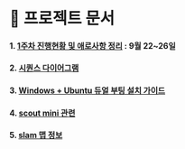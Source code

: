 
# 📘 프로젝트 문서

#### 1. [1주차 진행현황 및 애로사항 정리](/docs/250926.md) : 9월 22~26일

#### 2. [시퀀스 다이어그램](/docs/251016.md)

#### 3. [Windows + Ubuntu 듀얼 부팅 설치 가이드](/docs/251017.md)

#### 4. [scout mini 관련](https://github.com/jaemin6/scout-mini?tab=readme-ov-file#scout-mini-%EC%8B%A4%ED%96%89-%EB%B0%A9%EB%B2%95-%ED%8C%A8%ED%82%A4%EC%A7%80-)

#### 5. [slam 맵 정보](/docs/maps)
